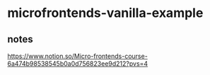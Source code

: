 # microfrontends-vanilla-example 

## notes
https://www.notion.so/Micro-frontends-course-6a474b98538545b0a0d756823ee9d212?pvs=4